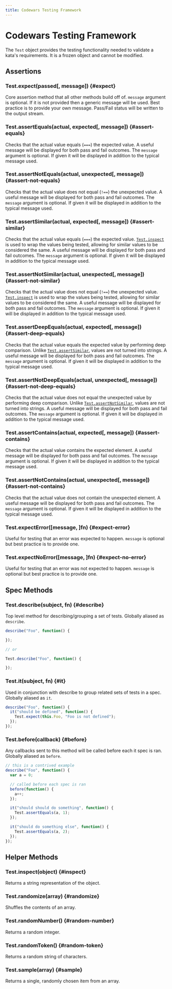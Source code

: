 ```yaml
---
title: Codewars Testing Framework
---
```


# Codewars Testing Framework

The `Test` object provides the testing functionality needed to validate a kata's requirements.
It is a frozen object and cannot be modified.

## Assertions

### Test.expect(passed[, message]) {#expect}

Core assertion method that all other methods build off of.
`message` argument is optional.
If it is not provided then a generic message will be used.
Best practice is to provide your own message.
Pass/Fail status will be written to the output stream.

### Test.assertEquals(actual, expected[, message]) {#assert-equals}

Checks that the actual value equals (`===`) the expected value.
A useful message will be displayed for both pass and fail outcomes.
The `message` argument is optional. If given it will be displayed in addition to the typical message used.

### Test.assertNotEquals(actual, unexpected[, message]) {#assert-not-equals}

Checks that the actual value does not equal (`!==`) the unexpected value.
A useful message will be displayed for both pass and fail outcomes.
The `message` argument is optional.
If given it will be displayed in addition to the typical message used.

### Test.assertSimilar(actual, expected[, message]) {#assert-similar}

Checks that the actual value equals (`===`) the expected value.
[`Test.inspect`](#inspect) is used to wrap the values being tested,
allowing for similar values to be considered the same.
A useful message will be displayed for both pass and fail outcomes.
The `message` argument is optional. If given it will be displayed in addition to the typical message used.

### Test.assertNotSimilar(actual, unexpected[, message]) {#assert-not-similar}

Checks that the actual value does not equal (`!==`) the unexpected value.
[`Test.inspect`](#inspect) is used to wrap the values being tested,
allowing for similar values to be considered the same.
A useful message will be displayed for both pass and fail outcomes.
The `message` argument is optional. If given it will be displayed in addition to the typical message used.

### Test.assertDeepEquals(actual, expected[, message]) {#assert-deep-equals}

Checks that the actual value equals the expected value by performing deep comparison.
Unlike [`Test.assertSimilar`](#assert-similar), values are not turned into strings.
A useful message will be displayed for both pass and fail outcomes.
The `message` argument is optional. If given it will be displayed in addition to the typical message used.

### Test.assertNotDeepEquals(actual, unexpected[, message]) {#assert-not-deep-equals}

Checks that the actual value does not equal the unexpected value by performing deep comparison.
Unlike [`Test.assertNotSimilar`](#assert-not-similar), values are not turned into strings.
A useful message will be displayed for both pass and fail outcomes.
The `message` argument is optional. If given it will be displayed in addition to the typical message used.

### Test.assertContains(actual, expected[, message]) {#assert-contains}

Checks that the actual value contains the expected element.
A useful message will be displayed for both pass and fail outcomes.
The `message` argument is optional. If given it will be displayed in addition to the typical message used.

### Test.assertNotContains(actual, unexpected[, message]) {#assert-not-contains}

Checks that the actual value does not contain the unexpected element.
A useful message will be displayed for both pass and fail outcomes.
The `message` argument is optional. If given it will be displayed in addition to the typical message used.

### Test.expectError([message, ]fn) {#expect-error}

Useful for testing that an error was expected to happen.
`message` is optional but best practice is to provide one.

### Test.expectNoError([message, ]fn) {#expect-no-error}

Useful for testing that an error was not expected to happen.
`message` is optional but best practice is to provide one.

## Spec Methods

### Test.describe(subject, fn) {#describe}

Top level method for describing/grouping a set of tests. Globally aliased as `describe`.

```javascript
describe("Foo", function() {

});

// or

Test.describe("Foo", function() {

});
```

### Test.it(subject, fn) {#it}

Used in conjunction with describe to group related sets of tests in a spec. Globally aliased as `it`.

```javascript
describe("Foo", function() {
  it("should be defined", function() {
    Test.expect(this.Foo, "Foo is not defined");
  });
});
```

### Test.before(callback) {#before}

Any callbacks sent to this method will be called before each it spec is ran. Globally aliased as `before`.

```javascript
// this is a contrived example
describe("Foo", function() {
  var a = 0;

  // called before each spec is ran
  before(function() {
    a++;
  });

  it("should should do something", function() {
    Test.assertEquals(a, 1);
  });

  it("should do something else", function() {
    Test.assertEquals(a, 2);
  });
});
```

## Helper Methods

### Test.inspect(object) {#inspect}

Returns a string representation of the object.

### Test.randomize(array) {#randomize}

Shuffles the contents of an array.

### Test.randomNumber() {#random-number}

Returns a random integer.

### Test.randomToken() {#random-token}

Returns a random string of characters.

### Test.sample(array) {#sample}

Returns a single, randomly chosen item from an array.

